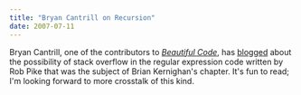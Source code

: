 ```yaml
---
title: "Bryan Cantrill on Recursion"
date: 2007-07-11
---
```

Bryan Cantrill, one of the contributors to <a href="http://www.oreilly.com/catalog/9780596510046/"><em>Beautiful Code</em></a>, has <a href="http://blogs.sun.com/bmc/entry/beautiful_code">blogged</a> about the possibility of stack overflow in the regular expression code written by Rob Pike that was the subject of Brian Kernighan's chapter.  It's fun to read; I'm looking forward to more crosstalk of this kind.
